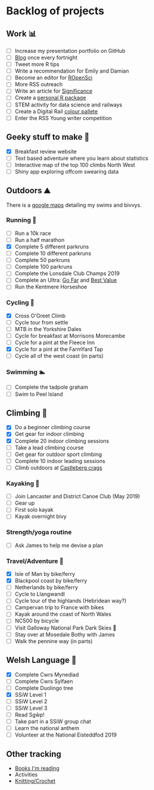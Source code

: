 # Backlog of projects

## Work :bar_chart:
- [ ] Increase my presentation portfolio on GitHub
- [ ] [Blog](https://github.com/trianglegirl/personal-projects/blob/master/ideas/blog-ideas.md) once every fortnight
- [ ] Tweet more R tips
- [ ] Write a recommendation for Emily and Damian
- [ ] Become an editor for [ROpenSci](https://ropensci.org/onboarding/)
- [ ] More RSS outreach
- [ ] Write an article for [Significance](https://www.significancemagazine.com/contribute)
- [ ] Create a [personal R package](https://hilaryparker.com/2013/04/03/personal-r-packages/)
- [ ] STEM activity for data science and railways
- [ ] Create a Digital Rail [colour pallete](https://drsimonj.svbtle.com/creating-corporate-colour-palettes-for-ggplot2)
- [ ] Enter the RSS Young writer competition

## Geeky stuff to make :rocket:

- [x] Breakfast review website
- [ ] Text based adventure where you learn about statistics
- [ ] Interactive map of the top 100 climbs North West
- [ ] Shiny app exploring offcom swearing data

## Outdoors :mountain:

There is a [google maps](https://www.google.com/maps/d/edit?mid=1Chu2SuR7Qs6M79-deT4WcancZ6M&ll=54.419881467419216%2C-3.013386708398457&z=10) detailing my swims and bivvys.

### Running 🏃

- [ ] Run a 10k race
- [ ] Run a half marathon
- [x] Complete 5 different parkruns
- [ ] Complete 10 different parkruns
- [ ] Complete 50 parkruns
- [ ] Complete 100 parkruns
- [ ] Complete the Lonsdale Club Champs 2019
- [ ] Complete an Ultra: [Go Far](http://www.gofar.org.uk/) and [Best Value](https://climbers.net/race/value-ultras.php)
- [ ] Run the Kentmere Horseshoe

### Cycling :bicyclist:

- [x] Cross O'Greet Climb
- [ ] Cycle tour from settle
- [ ] MTB in the Yorkshire Dales
- [ ] Cycle for breakfast at Morrisons Morecambe
- [ ] Cycle for a pint at the Fleece Inn
- [x] Cycle for a pint at the FarmYard Tap
- [ ] Cycle all of the west coast (in parts)

### Swimming :swimmer:

- [ ] Complete the tadpole graham
- [ ] Swim to Peel Island

## Climbing 🧗

- [x] Do a beginner climbing course
- [x] Get gear for indoor climbing
- [x] Complete 20 indoor climbing sessions
- [ ] Take a lead climbing course
- [ ] Get gear for outdoor sport climbing
- [ ] Complete 10 indoor leading sessions
- [ ] Climb outdoors at [Castleberg crags](https://www.ukclimbing.com/logbook/crag.php?id=10441)

### Kayaking :rowboat:

- [ ] Join Lancaster and District Canoe Club (May 2019)
- [ ] Gear up
- [ ] First solo kayak
- [ ] Kayak overnight bivy

### Strength/yoga routine

- [ ] Ask James to help me devise a plan

### Travel/Adventure :sunrise_over_mountains:
- [x] Isle of Man by bike/ferry
- [x] Blackpool coast by bike/ferry
- [ ] Netherlands by bike/ferry
- [ ] Cycle to Llangwandl
- [ ] Cycle tour of the highlands (Hebridean way?)
- [ ] Campervan trip to France with bikes
- [ ] Kayak around the coast of North Wales
- [ ] NC500 by bicycle
- [ ] Visit Galloway National Park Dark Skies :milky_way:
- [ ] Stay over at Mosedale Bothy with James
- [ ] Walk the pennine way (in parts)

## Welsh Language :green_book:
- [x] Complete Cwrs Mynediad  
- [ ] Complete Cwrs Sylfaen  
- [ ] Complete Duolingo tree
- [x] SSiW Level 1
- [ ] SSiW Level 2
- [ ] SSiW Level 3
- [ ] Read Sgŵp!
- [ ] Take part in a SSiW group chat
- [ ] Learn the national anthem
- [ ] Volunteer at the National Eisteddfod 2019

## Other tracking
* [Books I'm reading](https://www.goodreads.com/user/show/72020661-rhian)
* Activities
* [Knitting/Crochet](https://www.ravelry.com/projects/trianglegirl?set=&columns=&view=thumbnail&page=&sort=status%20completed_%20status_changed_&search=)

